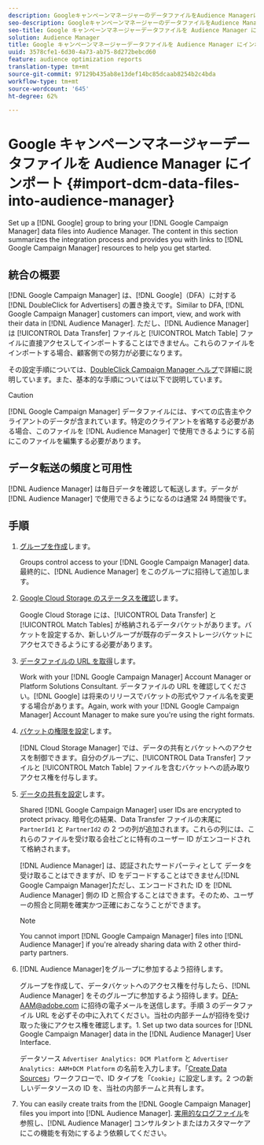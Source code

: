 ```yaml
---
description: GoogleキャンペーンマネージャーのデータファイルをAudience Managerに取り込むためのGoogleグループを設定します。 この節の内容は、統合プロセスの概要と、使い始める際に役立つGoogleキャンペーンマネージャーのリソースへのリンクを示しています。
seo-description: GoogleキャンペーンマネージャーのデータファイルをAudience Managerに取り込むためのGoogleグループを設定します。 この節の内容は、統合プロセスの概要と、使い始める際に役立つGoogleキャンペーンマネージャーのリソースへのリンクを示しています。
seo-title: Google キャンペーンマネージャーデータファイルを Audience Manager にインポート
solution: Audience Manager
title: Google キャンペーンマネージャーデータファイルを Audience Manager にインポート
uuid: 3578cfe1-6d30-4a73-ab75-8d272bebcd60
feature: audience optimization reports
translation-type: tm+mt
source-git-commit: 97129b435ab8e13def14bc85dcaab8254b2c4bda
workflow-type: tm+mt
source-wordcount: '645'
ht-degree: 62%

---
```



# Google キャンペーンマネージャーデータファイルを Audience Manager にインポート {#import-dcm-data-files-into-audience-manager}

Set up a [!DNL Google] group to bring your [!DNL Google Campaign Manager] data files into Audience Manager. The content in this section summarizes the integration process and provides you with links to [!DNL Google Campaign Manager] resources to help you get started.

## 統合の概要

[!DNL Google Campaign Manager] は、[!DNL Google]（DFA）に対する [!DNL DoubleClick for Advertisers] の置き換えです。Similar to DFA, [!DNL Google Campaign Manager] customers can import, view, and work with their data in [!DNL Audience Manager]. ただし、[!DNL Audience Manager] は [!UICONTROL Data Transfer] ファイルと [!UICONTROL Match Table] ファイルに直接アクセスしてインポートすることはできません。これらのファイルをインポートする場合、顧客側での努力が必要になります。

その設定手順については、[DoubleClick Campaign Manager ヘルプ](https://support.google.com/dcm/partner/answer/2941575?hl=en&amp;ref_topic=6107456)で詳細に説明しています。また、基本的な手順については以下で説明しています。

>[!CAUTION]
>
>[!DNL Google Campaign Manager] データファイルには、すべての広告主やクライアントのデータが含まれています。特定のクライアントを省略する必要がある場合、このファイルを [!DNL Audience Manager] で使用できるようにする前にこのファイルを編集する必要があります。

## データ転送の頻度と可用性

[!DNL Audience Manager] は毎日データを確認して転送します。データが [!DNL Audience Manager] で使用できるようになるのは通常 24 時間後です。

## 手順

1. [グループを作成](https://support.google.com/dcm/partner/answer/3370419?hl=en&amp;ref_topic=6107456)します。

   Groups control access to your [!DNL Google Campaign Manager] data. 最終的に、[!DNL Audience Manager] をこのグループに招待して追加します。

1. [ Google Cloud Storage のステータスを確認](https://support.google.com/dcm/partner/answer/3370481?hl=en&amp;ref_topic=6107456)します。

   Google Cloud Storage には、[!UICONTROL Data Transfer] と [!UICONTROL Match Tables] が格納されるデータバケットがあります。バケットを設定するか、新しいグループが既存のデータストレージバケットにアクセスできるようにする必要があります。

1. [ データファイルの URL を取得](https://support.google.com/dcm/partner/answer/3370482?hl=en&amp;ref_topic=6107456)します。

   Work with your [!DNL Google Campaign Manager] Account Manager or Platform Solutions Consultant. データファイルの URL を確認してください。[!DNL Google] は将来のリリースでバケットの形式やファイル名を変更する場合があります。Again, work with your [!DNL Google Campaign Manager] Account Manager to make sure you&#39;re using the right formats.

1. [ バケットの権限を設定](https://cloud.google.com/storage/docs/cloud-console?csw=1#_bucketpermission)します。

   [!DNL Cloud Storage Manager] では、データの共有とバケットへのアクセスを制御できます。自分のグループに、[!UICONTROL Data Transfer] ファイルと [!UICONTROL Match Table] ファイルを含むバケットへの読み取りアクセス権を付与します。

1. [ データの共有を設定](https://support.google.com/dcm/partner/answer/6206106?hl=ja)します。

   Shared [!DNL Google Campaign Manager] user IDs are encrypted to protect privacy. 暗号化の結果、Data Transfer ファイルの末尾に `PartnerId1` と `PartnerId2` の 2 つの列が追加されます。これらの列には、これらのファイルを受け取る会社ごとに特有のユーザー ID がエンコードされて格納されます。

   [!DNL Audience Manager] は、認証されたサードパーティとして データを受け取ることはできますが、ID をデコードすることはできません[!DNL Google Campaign Manager]ただし、エンコードされた ID を [!DNL Audience Manager] 側の ID と照合することはできます。そのため、ユーザーの照合と同期を確実かつ正確におこなうことができます。

   >[!NOTE]
   >You cannot import [!DNL Google Campaign Manager] files into [!DNL Audience Manager] if you&#39;re already sharing data with 2 other third-party partners.

1. [!DNL Audience Manager]をグループに参加するよう招待します。

   グループを作成して、データバケットへのアクセス権を付与したら、[!DNL Audience Manager] をそのグループに参加するよう招待します。DFA-AAM@adobe.com に招待の電子メールを送信します。手順 3 のデータファイル URL を必ずその中に入れてください。当社の内部チームが招待を受け取った後にアクセス権を確認します。1. Set up two data sources for [!DNL Google Campaign Manager] data in the [!DNL Audience Manager] User Interface.

   データソース `Advertiser Analytics: DCM Platform` と `Advertiser Analytics: AAM+DCM Platform` の名前を入力します。「[Create Data Sources](../../../features/manage-datasources.md#create-data-source)」ワークフローで、ID タイプを「`Cookie`」に設定します。2 つの新しいデータソースの ID を、当社の内部チームと共有します。

1. You can easily create traits from the [!DNL Google Campaign Manager] files you import into [!DNL Audience Manager]. [実用的なログファイル](../../../integration/media-data-integration/actionable-log-files.md)を参照し、[!DNL Audience Manager] コンサルタントまたはカスタマーケアにこの機能を有効にするよう依頼してください。
